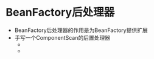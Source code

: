 # BeanFactory后处理器
  - BeanFactory后处理器的作用是为BeanFactory提供扩展
  - 手写一个ComponentScan的后置处理器
    - [](/spring5/src/main/java/com/kul/a05/A05Application.java)
    - [](/spring5/src/main/java/com/kul/a05/ComponentScanPostProcessor.java)